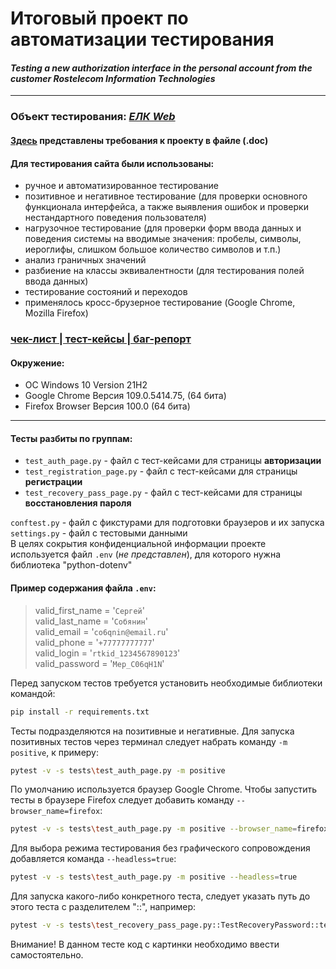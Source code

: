 #  Итоговый проект по автоматизации тестирования
#### *Testing a new authorization interface in the personal account from the customer Rostelecom Information Technologies*

-----------------
### Объект тестирования: *[ЕЛК Web](https://b2c.passport.rt.ru)*
#### [Здесь](https://lms.skillfactory.ru/assets/courseware/v1/f78e146f0eb3ace247a28b07e66467de/asset-v1:Skillfactory+QAP+18JUNE2020+type@asset+block/%D0%A2%D1%80%D0%B5%D0%B1%D0%BE%D0%B2%D0%B0%D0%BD%D0%B8%D1%8F_SSO_%D0%B4%D0%BB%D1%8F_%D1%82%D0%B5%D1%81%D1%82%D0%B8%D1%80%D0%BE%D0%B2%D0%B0%D0%BD%D0%B8%D1%8F_last.doc) представлены требования к проекту в файле (.doc)

#### Для тестирования сайта были использованы:
- ручное и автоматизированное тестирование
- позитивное и негативное тестирование (для проверки основного функционала интерфейса, а также выявления ошибок и проверки нестандартного поведения пользователя)
- нагрузочное тестирование (для проверки форм ввода данных и поведения системы на вводимые значения: пробелы, символы, иероглифы, слишком большое количество символов и т.п.)
- анализ граничных значений
- разбиение на классы эквивалентности (для тестирования полей ввода данных)
- тестирование состояний и переходов
- применялось кросс-брузерное тестирование (Google Chrome, Mozilla Firefox)

### [чек-лист | тест-кейсы | баг-репорт](https://docs.google.com/spreadsheets/d/1uK0ku4H61qHZAYwJI6w5TB_mHfZejBnzXnrLH2UobCg/edit?usp=sharing)

#### Окружение: 
- OC Windows 10 Version 21H2   
- Google Chrome  Версия 109.0.5414.75, (64 бита)  
- Firefox Browser Версия 100.0 (64 бита)   

---------------------
#### Тесты разбиты по группам: 
- `test_auth_page.py` - файл с тест-кейсами для страницы **авторизации**
- `test_registration_page.py` - файл с тест-кейсами для страницы **регистрации**
- `test_recovery_pass_page.py` - файл с тест-кейсами для страницы **восстановления пароля**

`conftest.py` - файл с фикстурами для подготовки браузеров и их запуска   
`settings.py` - файл с тестовыми данными  
В целях сокрытия конфиденциальной информации проекте используется файл `.env` (*не представлен*), для которого нужна библиотека "python-dotenv"
#### Пример содержания файла `.env`:
>valid_first_name = '`Сергей`'  
>valid_last_name = '`Собянин`'  
>valid_email = '`co6qnin@email.ru`'  
>valid_phone = '`+77777777777`'  
>valid_login = '`rtkid_1234567890123`'  
>valid_password = '`Mep_C06qH1N`'  

Перед запуском тестов требуется установить необходимые библиотеки командой:
   ```bash
   pip install -r requirements.txt
   ```
Тесты подразделяются на позитивные и негативные.   Для запуска позитивных тестов через терминал следует набрать команду `-m positive`, к примеру:  
   ```bash
   pytest -v -s tests\test_auth_page.py -m positive
   ```
По умолчанию используется браузер Google Chrome. Чтобы запустить тесты в браузере Firefox следует добавить команду `--browser_name=firefox`:
   ```bash
   pytest -v -s tests\test_auth_page.py -m positive --browser_name=firefox
   ```
Для выбора режима тестирования без графического сопровождения добавляется команда `--headless=true`:  
   ```bash
   pytest -v -s tests\test_auth_page.py -m positive --headless=true
   ```
Для запуска какого-либо конкретного теста, следует указать путь до этого теста с разделителем "::", например:
   ```bash
   pytest -v -s tests\test_recovery_pass_page.py::TestRecoveryPassword::test_automatize_recovery_password
   ```
Внимание! В данном тесте код с картинки необходимо ввести самостоятельно.

